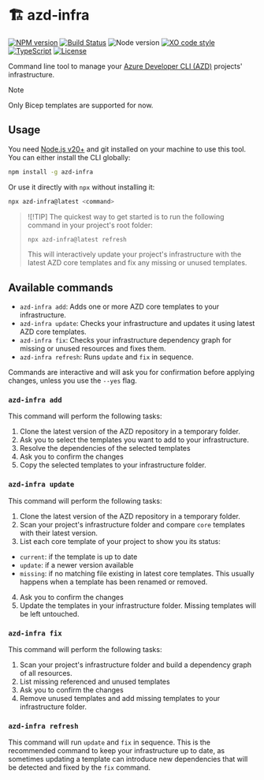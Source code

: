 # 🏗 azd-infra

[![NPM version](https://img.shields.io/npm/v/azd-infra.svg?style=flat-square)](https://www.npmjs.com/package/azd-infra)
[![Build Status](https://img.shields.io/github/actions/workflow/status/sinedied/azd-infra/ci.yml?style=flat-square&label=Build)](https://github.com/sinedied/azd-infra/actions)
![Node version](https://img.shields.io/node/v/azd-infra?style=flat-square)
[![XO code style](https://img.shields.io/badge/code_style-XO-5ed9c7?style=flat-square)](https://github.com/sindresorhus/xo)
[![TypeScript](https://img.shields.io/badge/TypeScript-blue?style=flat-square&logo=typescript&logoColor=white)](https://www.typescriptlang.org)
[![License](https://img.shields.io/badge/license-MIT-blue?style=flat-square)](LICENSE)

Command line tool to manage your [Azure Developer CLI (AZD)](https://aka.ms/azd) projects' infrastructure.

> [!NOTE]
> Only Bicep templates are supported for now.

## Usage

You need [Node.js v20+](https://nodejs.org) and git installed on your machine to use this tool.
You can either install the CLI globally:

```bash
npm install -g azd-infra
```

Or use it directly with `npx` without installing it:

```bash
npx azd-infra@latest <command>
```

> ![!TIP]
> The quickest way to get started is to run the following command in your project's root folder:
>
> ```bash
> npx azd-infra@latest refresh
> ```
>
> This will interactively update your project's infrastructure with the latest AZD core templates and fix any missing or unused templates.

## Available commands

- `azd-infra add`: Adds one or more AZD core templates to your infrastructure.
- `azd-infra update`: Checks your infrastructure and updates it using latest AZD core templates.
- `azd-infra fix`: Checks your infrastructure dependency graph for missing or unused resources and fixes them.
- `azd-infra refresh`: Runs `update` and `fix` in sequence.

Commands are interactive and will ask you for confirmation before applying changes, unless you use the `--yes` flag.

### `azd-infra add`

This command will perform the following tasks:
1. Clone the latest version of the AZD repository in a temporary folder.
2. Ask you to select the templates you want to add to your infrastructure.
3. Resolve the dependencies of the selected templates
4. Ask you to confirm the changes
5. Copy the selected templates to your infrastructure folder.

### `azd-infra update`

This command will perform the following tasks:
1. Clone the latest version of the AZD repository in a temporary folder.
2. Scan your project's infrastructure folder and compare `core` templates with their latest version.
3. List each core template of your project to show you its status:
  - `current`: if the template is up to date
  - `update`: if a newer version available
  - `missing`: if no matching file existing in latest core templates. This usually happens when a template has been renamed or removed.
4. Ask you to confirm the changes
5. Update the templates in your infrastructure folder. Missing templates will be left untouched.

### `azd-infra fix`

This command will perform the following tasks:
1. Scan your project's infrastructure folder and build a dependency graph of all resources. 
2. List missing referenced and unused templates
3. Ask you to confirm the changes
4. Remove unused templates and add missing templates to your infrastructure folder.

### `azd-infra refresh`

This command will run `update` and `fix` in sequence. This is the recommended command to keep your infrastructure up to date, as sometimes updating a template can introduce new dependencies that will be detected and fixed by the `fix` command.
